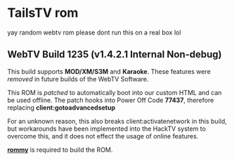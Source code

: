 # TailsTV rom
yay random webtv rom
please dont run this on a real box lol

## WebTV Build 1235 (v1.4.2.1 Internal Non-debug)

This build supports **MOD/XM/S3M** and **Karaoke**. These features were *removed* in future builds of the WebTV Software.

This ROM is *patched* to automatically boot into our custom HTML and can be used offline. The patch hooks into Power Off Code **77437**, therefore replacing **client:gotoadvancedsetup**

For an unknown reason, this also breaks client:activatenetwork in this build, but workarounds have been implemented into the HackTV system to overcome this, and it does not effect the usage of online features.

**[rommy](https://github.com/wtvemac/rommy)** is required to build the ROM.
